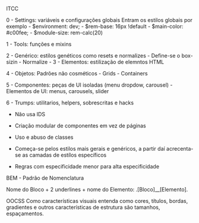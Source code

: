 ITCC

0 - Settings: variáveis e configurações globais
        Entram os estilos globais por exemplo
        - $environment: dev;
        - $rem-base: 16px !default
        - $main-color: #c00fee;
        - $module-size: rem-calc(20)

1 - Tools: funções e mixins

2 - Genérico: estilos genéticos como resets e normalizes
            - Define-se o box-sizin
            - Normalize
            - 
3 - Elementos: estilização de elemntos HTML

4 - Objetos: Padrões não cosméticos 
            - Grids
            - Containers

5 - Componentes: peças de UI isoladas (menu dropdow, carousel)
            - Elementos de UI: menus, carousels, slider

6 - Trumps: utilitarios, helpers, sobrescritas e hacks


* Não usa IDS
* Criação modular de componentes em vez de páginas
* Uso e abuso de classes

* Começa-se pelos estilos mais gerais e  genéricos, a partir daí acrecenta-se as camadas de estílos específicos
* Regras com especificidade menor para alta especificidade



BEM - Padrão de Nomenclatura

Nome do Bloco + 2 underlines + nome do Elemento: .[Bloco]__[Elemento].

OOCSS
Como características visuais entenda como cores, títulos, bordas, gradientes e outros
características de estrutura são tamanhos, espaçamentos.